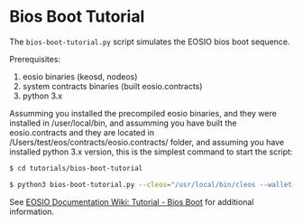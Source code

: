 # Bios Boot Tutorial

The `bios-boot-tutorial.py` script simulates the EOSIO bios boot sequence.

Prerequisites:

1. eosio binaries (keosd, nodeos)
2. system contracts binaries (built eosio.contracts)
3. python 3.x


Assumming you installed the precompiled eosio binaries, and they were installed in /user/local/bin, 
and assumming you have built the eosio.contracts and they are located in /Users/test/eos/contracts/eosio.contracts/ folder,
and assuming you have installed python 3.x version,
this is the simplest command to start the script:


```bash
$ cd tutorials/bios-boot-tutorial

$ python3 bios-boot-tutorial.py --cleos="/usr/local/bin/cleos --wallet-url http://127.0.0.1:6666 " --nodeos=/usr/local/bin/nodeos --keosd="/usr/local/bin/keosd" --contracts-dir="/Users/test/eos/contracts/eosio.contracts/" -a
```

See [EOSIO Documentation Wiki: Tutorial - Bios Boot](https://github.com/EOSIO/eos/wiki/Tutorial-Bios-Boot-Sequence) for additional information.
